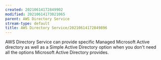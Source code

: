 ```yaml
---
created: 20210614172849902
modified: 20210614173021065
parent: AWS Directory Service
stream-type: default
title: AWS Directory Service/20210614172849896
---
```

AWS Directory Service can provide specific Managed Microsoft Active directory as well as a Simple Active Directory option when you don't need all the options Microsoft Active Directory provides.
